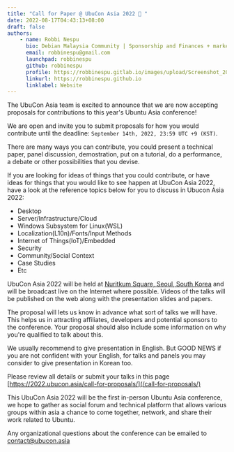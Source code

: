 ```yaml
---
title: "Call for Paper @ UbuCon Asia 2022 📢 "
date: 2022-08-17T04:43:13+08:00
draft: false
authors:
    - name: Robbi Nespu
      bio: Debian Malaysia Community | Sponsorship and Finances + marketing (Global team) Ubucon Asia 2022
      email: robbinespu@gmail.com
      launchpad: robbinespu
      github: robbinespu
      profile: https://robbinespu.gitlab.io/images/upload/Screenshot_20210816_124946.png
      linkurl: https://robbinespu.github.io
      linklabel: Website
---
```



The UbuCon Asia team is excited to announce that we are now accepting proposals for contributions to this year's Ubuntu Asia conference! 

We are open and invite you to submit proposals for how you would contribute until the deadline: `September 14th, 2022, 23:59 UTC +9 (KST)`.

There are many ways you can contribute, you could present a technical paper, panel discussion, demostration, put on a tutorial, do a performance, a debate or other possibilities that you devise.

If you are looking for ideas of things that you could contribute, or have ideas for things that you would like to see happen at UbuCon Asia 2022, have a look at the reference topics below for you to discuss in Ubucon Asia 2022:

- Desktop
- Server/Infrastructure/Cloud
- Windows Subsystem for Linux(WSL)
- Localization(L10n)/Fonts/Input Methods
- Internet of Things(IoT)/Embedded
- Security
- Community/Social Context
- Case Studies
- Etc

UbuCon Asia 2022 will be held at [Nuritkum Square, Seoul, South Korea](/venue-and-travel/venue) and will be broadcast live on the Internet where possible. Videos of the talks will be published on the web along with the presentation slides and papers. 

The proposal will lets us know in advance what sort of talks we will have. This helps us in attracting affiliates, developers and potential sponsors to the conference. Your proposal should also include some information on why you're qualified to talk about this.

We usually recommend to give presentation in English. But GOOD NEWS if you are not confident with your English, for talks and panels you may consider to give presentation in Korean too. 

Please review all details or submit your talks in this page [https://2022.ubucon.asia/call-for-proposals/](/call-for-proposals/)

This UbuCon Asia 2022 will be the first in-person Ubuntu Asia conference, we hope to gather as social forum and technical platform that allows various groups within asia a chance to come together, network, and share their work related to Ubuntu. 

Any organizational questions about the conference can be emailed to contact@ubucon.asia